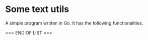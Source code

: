# Some text utils

A simple program written in Go. It has the following functionalities.

=== END OF LIST ===
